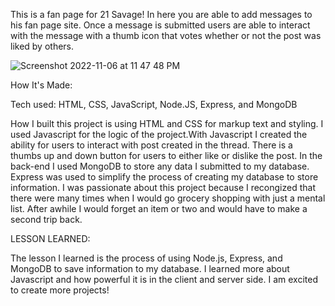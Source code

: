 This is a fan page for 21 Savage! In here you are able to add messages to his fan page site. Once a message is submitted users are able to interact with the message with a thumb icon that votes whether or not the post was liked by others.

![Screenshot 2022-11-06 at 11 47 48 PM](https://user-images.githubusercontent.com/107250690/200228690-658b338b-80c7-460a-8dbf-d78349858b8b.png)


How It's Made:

Tech used: HTML, CSS, JavaScript, Node.JS, Express, and MongoDB

How I built this project is using HTML and CSS for markup text and styling. I used Javascript for the logic of the project.With Javascript I created the ability for users to interact with post created in the thread. There is a thumbs up and down button for users to either like or dislike the post. In the back-end I used MongoDB to store any data I submitted to my database. Express was used to simplify the process of creating my database to store information. I was passionate about this project because I recongized that there were many times when I would go grocery shopping with just a mental list. After awhile I would forget an item or two and would have to make a second trip back.

LESSON LEARNED:

The lesson I learned is the process of using Node.js, Express, and MongoDB to save information to my database. I learned more about Javascript and how powerful it is in the client and server side. I am excited to create more projects!
